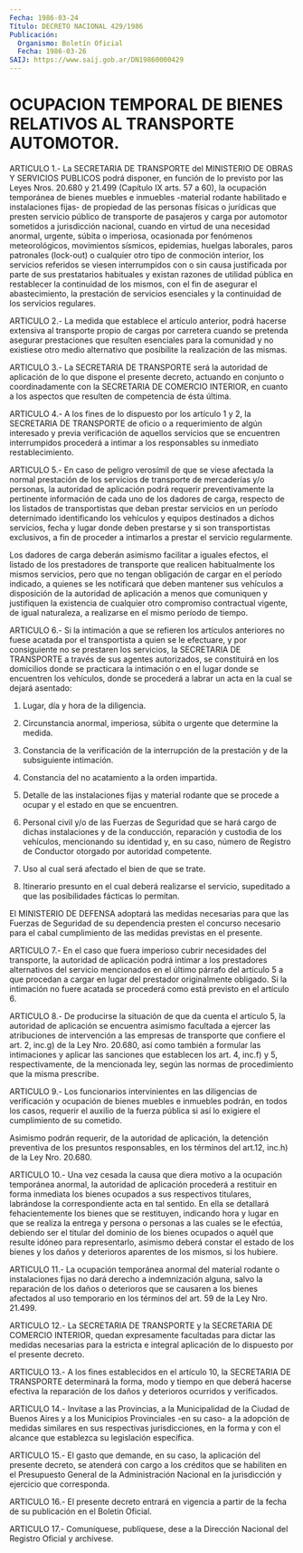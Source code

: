 ```yaml
---
Fecha: 1986-03-24
Título: DECRETO NACIONAL 429/1986
Publicación:
  Organismo: Boletín Oficial
  Fecha: 1986-03-26
SAIJ: https://www.saij.gob.ar/DN19860000429
---
```

# OCUPACION TEMPORAL DE BIENES RELATIVOS AL TRANSPORTE AUTOMOTOR.

<a id="1"></a>
ARTICULO  1.- La SECRETARIA DE TRANSPORTE del MINISTERIO DE OBRAS Y SERVICIOS PUBLICOS  podrá  disponer,  en función de lo previsto por las Leyes Nros. 20.680 y 21.499 (Capítulo  IX  arts.  57  a 60), la ocupación  temporánea  de  bienes  muebles  e  inmuebles  -material rodante  habilitado  e  instalaciones  fijas-  de  propiedad de las personas  físicas  o  jurídicas  que  presten  servicio público  de transporte  de  pasajeros  y  carga  por  automotor  sometidos    a jurisdicción  nacional,  cuando en virtud de una necesidad anormal, urgente, súbita o imperiosa, ocasionada por fenómenos meteorológicos,   movimientos    sísmicos,    epidemias,    huelgas laborales, paros patronales  (lock-out)  o  cualquier  otro tipo de conmoción interior, los servicios referidos se viesen interrumpidos  con  o  sin  causa  justificada  por  parte  de  sus prestatarios  habituales  y  existan razones de utilidad pública en restablecer la continuidad de  los  mismos,  con el fin de asegurar el  abastecimiento,  la  prestación de servicios  esenciales  y  la continuidad de los servicios regulares.

<a id="2"></a>
ARTICULO  2.-  La  medida que establece el artículo anterior, podrá hacerse extensiva al  transporte  propio  de  cargas  por carretera cuando  se  pretenda  asegurar prestaciones que resulten esenciales para  la  comunidad  y no  existiese  otro  medio  alternativo  que posibilite la realización de las mismas.

<a id="3"></a>
ARTICULO  3.-  La  SECRETARIA  DE  TRANSPORTE  será la autoridad de aplicación  de  lo  que  dispone el presente decreto,  actuando  en conjunto o coordinadamente  con la SECRETARIA DE COMERCIO INTERIOR, en  cuanto  a los aspectos que  resulten  de  competencia  de  ésta última.

<a id="4"></a>
ARTICULO  4.-  A  los fines de lo dispuesto por los artículo 1 y 2, la SECRETARIA DE TRANSPORTE  de  oficio  o a requerimiento de algún interesado  y  previa  verificación de aquellos  servicios  que  se encuentren interrumpidos  procederá a intimar a los responsables su inmediato restablecimiento.

<a id="5"></a>
ARTICULO  5.- En caso de peligro verosímil de que se viese afectada la normal prestación  de los servicios de transporte de mercaderías y/o personas, la autoridad de aplicación podrá requerir preventivamente  la pertinente  información  de  cada  uno  de  los dadores de carga,  respecto  de  los listados de transportistas que deban  prestar  servicios en un período  deternimado  identificando los vehículos y equipos  destinados  a  dichos  servicios,  fecha y lugar  donde deben prestarse y si son transportistas exclusivos,  a fin de proceder  a  intimarlos  a prestar el servicio regularmente.

Los dadores de carga deberán asimismo  facilitar a iguales efectos, el  listado  de  los  prestadores  de  transporte    que   realicen habitualmente  los  mismos servicios, pero que no tengan obligación de cargar en el período  indicado,  a quienes se les notificará que deben  mantener  sus vehículos a disposición  de  la  autoridad  de aplicación a menos  que  comuniquen  y justifiquen la existencia de cualquier otro compromiso contractual vigente, de igual naturaleza, a realizarse en el mismo período de tiempo.

<a id="6"></a>
ARTICULO  6.-  Si  la  intimación  a  que se refieren los artículos anteriores  no fuese acatada por el transportista  a  quien  se  le efectuare, y  por  consiguiente  no  se prestaren los servicios, la SECRETARIA DE TRANSPORTE a través de sus  agentes  autorizados,  se constituirá  en  los domicilios donde se practicara la intimación o en el lugar donde  se  encuentren los vehículos, donde se procederá a labrar un acta en la cual se dejará asentado:

1) Lugar, día y hora de la diligencia.

2)  Circunstancia  anormal,    imperiosa,   súbita  o  urgente  que determine la medida.

3)  Constancia  de  la  verificación  de  la  interrupción   de  la prestación y de la subsiguiente intimación.

4)  Constancia  del  no  acatamiento  a  la  orden  impartida.

5)  Detalle  de las instalaciones fijas y material rodante  que  se procede a ocupar y el estado en que se encuentren.

6) Personal civil  y/o  de  las  Fuerzas  de  Seguridad que se hará cargo  de  dichas  instalaciones y de la conducción,  reparación  y custodia de los vehículos,  mencionando su identidad y, en su caso, número de Registro de Conductor  otorgado por autoridad competente.

7)  Uso  al  cual  será afectado el bien  de  que  se  trate.

8) Itinerario presunto  en  el  cual deberá realizarse el servicio, supeditado  a  que las posibilidades  fácticas  lo  permitan.

El MINISTERIO DE  DEFENSA  adoptará las medidas necesarias para que las Fuerzas de Seguridad de  su  dependencia  presten  el  concurso necesario  para  el cabal cumplimiento de las medidas previstas  en el presente.

<a id="7"></a>
ARTICULO  7.- En el caso que fuera imperioso cubrir necesidades del transporte,   la  autoridad  de  aplicación  podrá  intimar  a  los prestadores alternativos  del  servicio  mencionados  en  el último párrafo  del  artículo  5  a  que  procedan  a  cargar en lugar del prestador  originalmente  obligado.  Si  la  intimación   no  fuere acatada   se  procederá  como  está  previsto  en  el  artículo  6.

<a id="8"></a>
ARTICULO  8.-  De  producirse  la  situación  de  que  da cuenta el artículo  5,  la  autoridad  de  aplicación  se  encuentra asimismo facultada  a  ejercer  las  atribuciones  de  intervención   a  las empresas  de  transporte  que  confiere el art. 2, inc.g) de la Ley Nro.  20.680,  así  como  también a  formular  las  intimaciones  y aplicar  las sanciones que establecen  los  art.  4,  inc.f)  y  5, respectivamente,   de  la  mencionada  ley,  según  las  normas  de procedimiento que la misma prescribe.

<a id="9"></a>
ARTICULO  9.- Los funcionarios intervinientes en las diligencias de verificación  y  ocupación de bienes muebles e inmuebles podrán, en todos los casos, requerir  el  auxilio  de la fuerza pública si así lo exigiere el cumplimiento de su cometido.

Asimismo  podrán  requerir,  de  la  autoridad  de  aplicación,  la detención  preventiva  de  los  presuntos    responsables,  en  los términos del art.12, inc.h) de la Ley Nro. 20.680.

<a id="10"></a>
ARTICULO  10.-  Una  vez  cesada  la  causa  que  diera motivo a la ocupación temporánea anormal, la autoridad de aplicación  procederá a    restituir  en  forma  inmediata  los  bienes  ocupados  a  sus respectivos  titulares,  labrándose  la correspondiente acta en tal sentido. En ella se detallará fehacientemente  los  bienes  que  se restituyen,  indicando  hora y lugar en que se realiza la entrega y persona o personas a las  cuales  se  le  efectúa,  debiendo ser el titular  del  dominio  de  los bienes ocupados o aquél que  resulte idóneo para representarlo, asimismo  deberá  constar  el  estado de los  bienes  y  los daños y deterioros aparentes de los mismos,  si los hubiere.

<a id="11"></a>
ARTICULO  11.- La ocupación temporánea anormal del material rodante o instalaciones  fijas  no  dará  derecho  a  indemnización alguna, salvo  la reparación de los daños o deterioros que  se  causaren  a los bienes  afectados al uso temporario en los términos del art. 59 de la Ley Nro. 21.499.

<a id="12"></a>
ARTICULO  12.-  La  SECRETARIA  DE  TRANSPORTE  y  la SECRETARIA DE COMERCIO INTERIOR, quedan expresamente facultadas para  dictar  las medidas  necesarias  para  la  estricta e integral aplicación de lo dispuesto por el presente decreto.

<a id="13"></a>
ARTICULO  13.-  A  los  fines  establecidos  en  el artículo 10, la SECRETARIA  DE TRANSPORTE determinará la forma, modo  y  tiempo  en que  deberá  hacerse    efectiva  la  reparación  de  los  daños  y deterioros ocurridos y verificados.

<a id="14"></a>
ARTICULO  14.-  Invítase a las Provincias, a la Municipalidad de la Ciudad de Buenos  Aires  y  a  los  Municipios  Provinciales -en su caso-  a  la  adopción  de  medidas  similares  en  sus respectivas jurisdicciones,  en  la  forma  y con el alcance que establezca  su legislación específica.

<a id="15"></a>
ARTICULO  15.-  El gasto que demande, en su caso, la aplicación del presente decreto,  se  atenderá  con  cargo  a  los créditos que se habiliten  en el Presupuesto General de la Administración  Nacional en la jurisdicción y ejercicio que corresponda.

<a id="16"></a>
ARTICULO  16.-  El presente decreto entrará en vigencia a partir de la fecha de su publicación en el Boletín Oficial.

<a id="17"></a>
ARTICULO    17.-  Comuníquese,  publíquese,  dese  a  la  Dirección Nacional del Registro Oficial y archívese.